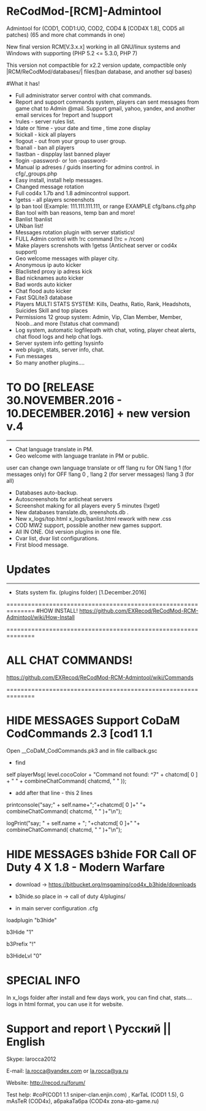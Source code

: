 # ReCodMod-[RCM]-Admintool

 Admintool for (COD1, COD1:UO, COD2, COD4 & [COD4X 1.8], COD5 all patches)
(65 and more chat commands in one)

New final version RCM[V.3.x.x] working in all GNU/linux systems and Windows with supporting (PHP 5.2 <= 5.3.0, PHP 7)

This version not compactible for x2.2 version update, compactible only |RCM/ReCodMod/databases/| files(ban database, and another sql bases)

#What it has!
+ Full administrator server control with chat commands.
+ Report and support commands system, players can sent messages from game chat to Admin @mail.
 Support gmail, yahoo, yandex, and another email services for !report and !support
+ !rules - server rules list.
+ !date or !time - your date and time , time zone display
+ !kickall - kick all players
+ !logout - out from your group to user group.
+ !banall - ban all players
+ !lastban - dispplay last banned player
+ !login -password-  or !on -password-
+ Manual ip adreses / guids inserting for admins control. in cfg/_groups.php
+ Easy install, install help messages.
+ Changed message rotation
+ Full cod4x 1.7b and 1.8 admincontrol support.
+ !getss - all players screenshots
+ Ip ban tool (Example: 111.111.111.111, or range EXAMPLE cfg/bans.cfg.php
+ Ban tool with ban reasons, temp ban and more!
+ Banlist !banlist
+ UNban list!
+ Messages rotation plugin with server statistics!
+ FULL Admin control with !rc command (!rc = /rcon)
+ Make players screnshots with !getss (Anticheat server or cod4x support)
+ Geo welcome messages with player city.
+ Anonymous ip auto kicker
+ Blaclisted proxy ip adress kick
+ Bad nicknames auto kicker
+ Bad words auto kicker
+ Chat flood auto kicker
+ Fast SQLite3 database
+ Players MULTI STATS SYSTEM: Kills, Deaths, Ratio, Rank, Headshots, Suicides Skill and top places
+ Permissions 12 group system: Admin, Vip, Clan Member, Member, Noob...and more (!status chat command)
+ Log system, automatic logfilepath with chat, voting, player cheat alerts, chat flood logs and help chat logs.
+ Server system info getting !sysinfo
+ web plugin, stats, server info, chat.
+ Fun messages
+ So many another plugins....


# TO DO [RELEASE 30.NOVEMBER.2016 - 10.DECEMBER.2016] + new version v.4
--------------------------------------------------------------

+ Chat language translate in PM.
+ Geo welcome with language tranlate in PM or public.

user can change own language translate or off !lang ru for ON !lang 1 (for messages only) for OFF !lang 0 , !lang 2 (for server messages) !lang 3 (for all)

+ Databases auto-backup.
+ Autoscreenshots for anticheat servers
+ Screenshot making for all players every 5 minutes (!xget)
+ New databases translate.db, sreenshots.db .
+ New x_logs/top.html x_logs/banlist.html rework with new .css
+ COD MW2 support, possible another new games support.
+ All IN ONE. Old version plugins in one file.
+ Cvar list, dvar list configurations.
+ First blood message.

# Updates
--------------------------------------------------------------
+ Stats system fix. (plugins folder) [1.December.2016]


============================================================== 
#HOW INSTALL!
https://github.com/EXRecod/ReCodMod-RCM-Admintool/wiki/How-Install

==============================================================
# ALL CHAT COMMANDS!

https://github.com/EXRecod/ReCodMod-RCM-Admintool/wiki/Commands

==============================================================


# HIDE MESSAGES Support CoDaM CodCommands 2.3 [cod1 1.1

Open __CoDaM_CodCommands.pk3 and in file callback.gsc 

+ find

self playerMsg( level.cocoColor + "Command not found: ^7" + chatcmd[ 0 ] + " " + combineChatCommand( chatcmd, " " ));

+ add after that line - this 2 lines

printconsole("say;" + self.name+";"+chatcmd[ 0 ]+" "+ combineChatCommand( chatcmd, " " )+"\n");

logPrint("say; " + self.name + "; "+chatcmd[ 0 ]+" "+ combineChatCommand( chatcmd, " " )+"\n");

# HIDE MESSAGES b3hide FOR Call OF Duty 4 X 1.8 - Modern Warfare



+ download -> https://bitbucket.org/msgaming/cod4x_b3hide/downloads

+ b3hide.so place in  ->  call of duty 4/plugins/

+ in main server configuration   .cfg

loadplugin "b3hide"

b3Hide "1"

b3Prefix "!"

b3HideLvl "0" 


# SPECIAL INFO

In x_logs folder after install and few days work, you can find chat, stats.... logs in html format, you can use it for website.

# Support and report \\ Русский || English

Skype: larocca2012  

E-mail: la.rocca@yandex.com or la.rocca@ya.ru  

Website: http://recod.ru/forum/ 

Test help: #coP(COD1 1.1 sniper-clan.enjin.com) , KarTaL (COD1 1.5), G mAsTeR (COD4x), a6pakaTa6pa (COD4x zona-ato-game.ru)
 
